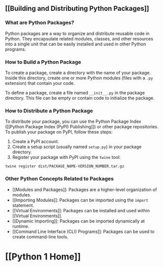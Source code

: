 ## [[Building and Distributing Python Packages]]

### What are Python Packages?
Python packages are a way to organize and distribute reusable code in Python. They encapsulate related modules, classes, and other resources into a single unit that can be easily installed and used in other Python programs.

### How to Build a Python Package
To create a package, create a directory with the name of your package. Inside this directory, create one or more Python modules (files with a `.py` extension) that contain your code.

To define a package, create a file named `__init__.py` in the package directory. This file can be empty or contain code to initialize the package.

### How to Distribute a Python Package
To distribute your package, you can use the Python Package Index ([[Python Package Index (PyPI) Publishing]]) or other package repositories. To publish your package on PyPI, follow these steps:

1. Create a PyPI account.
2. Create a setup script (usually named `setup.py`) in your package directory.
3. Register your package with PyPI using the `twine` tool:
 ```
 twine register dist/PACKAGE_NAME-VERSION_NUMBER.tar.gz
 ```

### Other Python Concepts Related to Packages
- [[Modules and Packages]]: Packages are a higher-level organization of modules.
- [[Importing Modules]]: Packages can be imported using the `import` statement.
- [[Virtual Environments]]: Packages can be installed and used within [[Virtual Environments]].
- [[Dynamic Importing]]: Packages can be imported dynamically at runtime.
- [[Command Line Interface (CLI) Programs]]: Packages can be used to create command-line tools.
# [[Python 1 Home]]